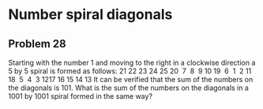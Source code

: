 #  Number spiral diagonals
## Problem 28


Starting with the number 1 and moving to the right in a clockwise direction a 5 by 5 spiral is formed as follows:
21 22 23 24 25
20  7  8  9 10
19  6  1  2 11
18  5  4  3 1217 16 15 14 13
It can be verified that the sum of the numbers on the diagonals is 101.
What is the sum of the numbers on the diagonals in a 1001 by 1001 spiral formed in the same way?



